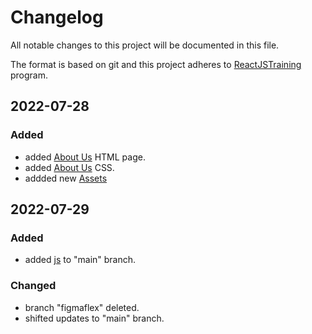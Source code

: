 # Changelog

All notable changes to this project will be documented in this file.

The format is based on git
and this project adheres to [ReactJSTraining](/reactjstraining) program.

## 2022-07-28

### Added

- added [About Us](/reactjstraining/TravelBuddy/html/aboutus.html) HTML page.
- added [About Us](/reactjstraining/TravelBuddy/css/aboutus.css) CSS.
- addded new [Assets](/reactjstraining/TravelBuddy/assets/)

## 2022-07-29

### Added

- added [js](/reactjstraining/js/) to "main" branch.

### Changed

- branch "figmaflex" deleted.
- shifted updates to "main" branch.
